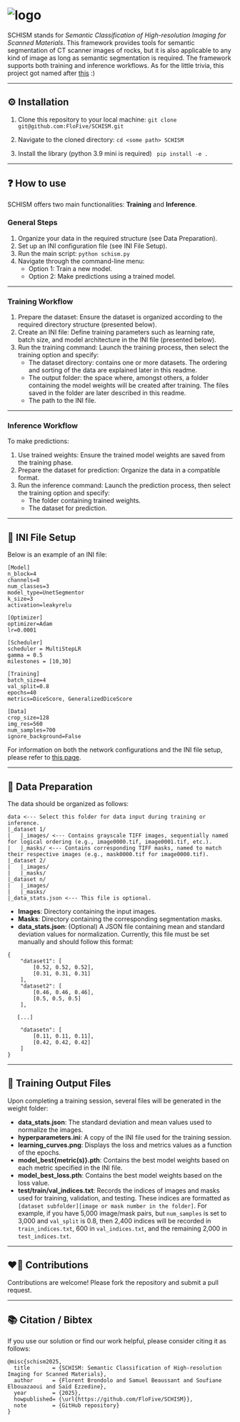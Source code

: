 # ![logo](https://github.com/user-attachments/assets/22d60a8a-12a8-439b-bd12-636500ee28d0)

SCHISM stands for _Semantic Classification of High-resolution Imaging for Scanned Materials_. This framework provides tools for semantic segmentation of CT scanner images of rocks, but it is also applicable to any kind of image as long as semantic segmentation is required. The framework supports both training and inference workflows. As for the little trivia, this project got named after [this](https://www.youtube.com/watch?v=MM62wjLrgmA&ab_channel=TOOLVEVO) :) 

---
## :gear: Installation

1. Clone this repository to your local machine:
   ``` git clone git@github.com:FloFive/SCHISM.git ```

3. Navigate to the cloned directory:
   ``` cd <some path> SCHISM ```
3. Install the library (python 3.9 mini is required)
   ``` pip install -e .```
   
---
## :question: How to use

SCHISM offers two main functionalities: **Training** and **Inference**.

### General Steps
1. Organize your data in the required structure (see Data Preparation).
2. Set up an INI configuration file (see INI File Setup).
3. Run the main script:
   ``` python schism.py ```
4. Navigate through the command-line menu:
    - Option 1: Train a new model.
    - Option 2: Make predictions using a trained model.

---
### Training Workflow
1. Prepare the dataset: Ensure the dataset is organized according to the required directory structure (presented below).
2. Create an INI file: Define training parameters such as learning rate, batch size, and model architecture in the INI file (presented below).
3. Run the training command: Launch the training process, then select the training option and specify:
    - The dataset directory: contains one or more datasets. The ordering and sorting of the data are explained later in this readme.
    - The output folder: the space where, amongst others, a folder containing the model weights will be created after training. The files saved in the folder are later described in this readme.
    - The path to the INI file.

---
### Inference Workflow
To make predictions:
1. Use trained weights: Ensure the trained model weights are saved from the training phase.
2. Prepare the dataset for prediction: Organize the data in a compatible format.
3. Run the inference command: Launch the prediction process, then select the training option and specify:
    - The folder containing trained weights.
    - The dataset for prediction.

---
## :scroll: INI File Setup

Below is an example of an INI file:

```
[Model]
n_block=4
channels=8
num_classes=3
model_type=UnetSegmentor
k_size=3
activation=leakyrelu
 
[Optimizer]
optimizer=Adam
lr=0.0001

[Scheduler]
scheduler = MultiStepLR
gamma = 0.5
milestones = [10,30]
 
[Training]
batch_size=4
val_split=0.8
epochs=40
metrics=DiceScore, GeneralizedDiceScore
 
[Data]
crop_size=128
img_res=560
num_samples=700
ignore_background=False
```

For information on both the network configurations and the INI file setup, please refer to [this page](https://github.com/FloFive/SCHISM/blob/main/docs/ini.md).

---
## 👾 Data Preparation

The data should be organized as follows:

```
data <--- Select this folder for data input during training or inference.
|_dataset 1/
|   |_images/ <--- Contains grayscale TIFF images, sequentially named for logical ordering (e.g., image0000.tif, image0001.tif, etc.).
|   |_masks/ <--- Contains corresponding TIFF masks, named to match their respective images (e.g., mask0000.tif for image0000.tif).
|_dataset 2/
|   |_images/
|   |_masks/
|_dataset n/
|   |_images/
|   |_masks/
|_data_stats.json <--- This file is optional.
```

- **Images**: Directory containing the input images.
- **Masks**: Directory containing the corresponding segmentation masks.
- **data_stats.json**: (Optional) A JSON file containing mean and standard deviation values for normalization. Currently, this file must be set manually and should follow this format:

```
{
    "dataset1": [
        [0.52, 0.52, 0.52],
        [0.31, 0.31, 0.31]
    ],
    "dataset2": [
        [0.46, 0.46, 0.46],
        [0.5, 0.5, 0.5]
    ],

   [...]

    "datasetn": [
        [0.11, 0.11, 0.11],
        [0.42, 0.42, 0.42]
    ]
}
```
---
## 💾 Training Output Files

 Upon completing a training session, several files will be generated in the weight folder:

- **data_stats.json**: The standard deviation and mean values used to normalize the images.
- **hyperparameters.ini**: A copy of the INI file used for the training session.
- **learning_curves.png**: Displays the loss and metrics values as a function of the epochs.
- **model_best{metric(s)}.pth**: Contains the best model weights based on each metric specified in the INI file.
- **model_best_loss.pth**: Contains the best model weights based on the loss value.
- **test/train/val_indices.txt**: Records the indices of images and masks used for training, validation, and testing. These indices are formatted as `[dataset subfolder][image or mask number in the folder]`. For example, if you have 5,000 image/mask pairs, but `num_samples` is set to 3,000 and `val_split` is 0.8, then 2,400 indices will be recorded in `train_indices.txt`, 600 in `val_indices.txt`, and the remaining 2,000 in `test_indices.txt`.

---
## :heart_on_fire: Contributions
Contributions are welcome! Please fork the repository and submit a pull request.

---
## 📚 Citation / Bibtex

If you use our solution or find our work helpful, please consider citing it as follows:

```
@misc{schism2025,
  title       = {SCHISM: Semantic Classification of High-resolution Imaging for Scanned Materials},
  author      = {Florent Brondolo and Samuel Beaussant and Soufiane Elbouazaoui and Saïd Ezzedine},
  year        = {2025},
  howpublished= {\url{https://github.com/FloFive/SCHISM}},
  note        = {GitHub repository}
}
```

